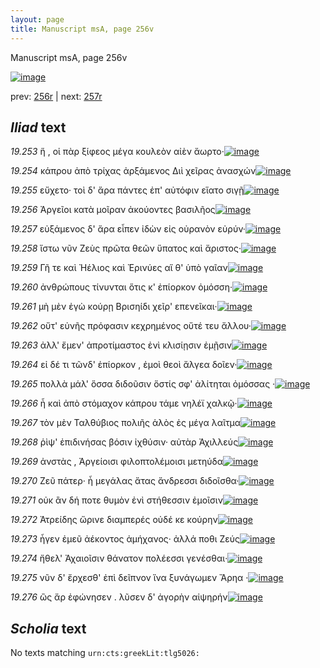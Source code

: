```yaml
---
layout: page
title: Manuscript msA, page 256v
---
```


Manuscript msA, page 256v

[![image](http://www.homermultitext.org/iipsrv?OBJ=IIP,1.0&FIF=/project/homer/pyramidal/deepzoom/hmt/vaimg/2017a/VA256VN_0758.tif&WID=100&CVT=JPEG)](http://www.homermultitext.org/ict2/?urn=urn:cite2:hmt:vaimg.2017a:VA256VN_0758)

prev:  [256r](../256r/) | next:  [257r](../257r/)

## *Iliad* text

*19.253* <a id="19.253"/> ἥ , οἱ πὰρ ξίφεος μέγα κουλεὸν αἰὲν ἄωρτο·[![image](http://www.homermultitext.org/iipsrv?OBJ=IIP,1.0&FIF=/project/homer/pyramidal/deepzoom/hmt/vaimg/2017a/VA256VN_0758.tif&RGN=0.491,0.2329,0.318,0.021&WID=1000&CVT=JPEG)](http://www.homermultitext.org/ict2/?urn=urn:cite2:hmt:vaimg.2017a:VA256VN_0758@0.491,0.2329,0.318,0.021)

*19.254* <a id="19.254"/> κάπρου ἀπὸ τρίχας ἀρξάμενος Διὶ χεῖρας ἀνασχών[![image](http://www.homermultitext.org/iipsrv?OBJ=IIP,1.0&FIF=/project/homer/pyramidal/deepzoom/hmt/vaimg/2017a/VA256VN_0758.tif&RGN=0.496,0.2472,0.365,0.0263&WID=1000&CVT=JPEG)](http://www.homermultitext.org/ict2/?urn=urn:cite2:hmt:vaimg.2017a:VA256VN_0758@0.496,0.2472,0.365,0.0263)

*19.255* <a id="19.255"/> εὔχετο· τοὶ δ' ἄρα πάντες ἐπ' αὐτόφιν εἵατο σιγῇ[![image](http://www.homermultitext.org/iipsrv?OBJ=IIP,1.0&FIF=/project/homer/pyramidal/deepzoom/hmt/vaimg/2017a/VA256VN_0758.tif&RGN=0.493,0.2675,0.343,0.0278&WID=1000&CVT=JPEG)](http://www.homermultitext.org/ict2/?urn=urn:cite2:hmt:vaimg.2017a:VA256VN_0758@0.493,0.2675,0.343,0.0278)

*19.256* <a id="19.256"/> Ἀργεῖοι κατὰ μοῖραν ἀκούοντες βασιλῆος[![image](http://www.homermultitext.org/iipsrv?OBJ=IIP,1.0&FIF=/project/homer/pyramidal/deepzoom/hmt/vaimg/2017a/VA256VN_0758.tif&RGN=0.492,0.284,0.343,0.0225&WID=1000&CVT=JPEG)](http://www.homermultitext.org/ict2/?urn=urn:cite2:hmt:vaimg.2017a:VA256VN_0758@0.492,0.284,0.343,0.0225)

*19.257* <a id="19.257"/> εὐξάμενος δ' ἄρα εἶπεν ἰδὼν εἰς οὐρανὸν εὐρύν·[![image](http://www.homermultitext.org/iipsrv?OBJ=IIP,1.0&FIF=/project/homer/pyramidal/deepzoom/hmt/vaimg/2017a/VA256VN_0758.tif&RGN=0.492,0.3013,0.343,0.0225&WID=1000&CVT=JPEG)](http://www.homermultitext.org/ict2/?urn=urn:cite2:hmt:vaimg.2017a:VA256VN_0758@0.492,0.3013,0.343,0.0225)

*19.258* <a id="19.258"/> ἴστω νῦν Ζεὺς πρῶτα θεῶν ὕπατος καὶ ἄριστος·[![image](http://www.homermultitext.org/iipsrv?OBJ=IIP,1.0&FIF=/project/homer/pyramidal/deepzoom/hmt/vaimg/2017a/VA256VN_0758.tif&RGN=0.483,0.3201,0.343,0.0225&WID=1000&CVT=JPEG)](http://www.homermultitext.org/ict2/?urn=urn:cite2:hmt:vaimg.2017a:VA256VN_0758@0.483,0.3201,0.343,0.0225)

*19.259* <a id="19.259"/> Γῆ τε καὶ Ἠέλιος καὶ Ἐρινύες αἵ θ' ὑπὸ γαῖαν[![image](http://www.homermultitext.org/iipsrv?OBJ=IIP,1.0&FIF=/project/homer/pyramidal/deepzoom/hmt/vaimg/2017a/VA256VN_0758.tif&RGN=0.484,0.3373,0.343,0.0225&WID=1000&CVT=JPEG)](http://www.homermultitext.org/ict2/?urn=urn:cite2:hmt:vaimg.2017a:VA256VN_0758@0.484,0.3373,0.343,0.0225)

*19.260* <a id="19.260"/> ἀνθρώπους τίνυνται ὅτις κ' ἐπίορκον ὀμόσση·[![image](http://www.homermultitext.org/iipsrv?OBJ=IIP,1.0&FIF=/project/homer/pyramidal/deepzoom/hmt/vaimg/2017a/VA256VN_0758.tif&RGN=0.484,0.3569,0.343,0.0225&WID=1000&CVT=JPEG)](http://www.homermultitext.org/ict2/?urn=urn:cite2:hmt:vaimg.2017a:VA256VN_0758@0.484,0.3569,0.343,0.0225)

*19.261* <a id="19.261"/> μὴ μὲν ἐγὼ κούρῃ Βρισηίδι χεῖρ' επενεῖκαι·[![image](http://www.homermultitext.org/iipsrv?OBJ=IIP,1.0&FIF=/project/homer/pyramidal/deepzoom/hmt/vaimg/2017a/VA256VN_0758.tif&RGN=0.487,0.3749,0.343,0.0225&WID=1000&CVT=JPEG)](http://www.homermultitext.org/ict2/?urn=urn:cite2:hmt:vaimg.2017a:VA256VN_0758@0.487,0.3749,0.343,0.0225)

*19.262* <a id="19.262"/> οὔτ' εὐνῆς πρόφασιν κεχρημένος οὔτέ τευ ἄλλου·[![image](http://www.homermultitext.org/iipsrv?OBJ=IIP,1.0&FIF=/project/homer/pyramidal/deepzoom/hmt/vaimg/2017a/VA256VN_0758.tif&RGN=0.488,0.3914,0.343,0.0225&WID=1000&CVT=JPEG)](http://www.homermultitext.org/ict2/?urn=urn:cite2:hmt:vaimg.2017a:VA256VN_0758@0.488,0.3914,0.343,0.0225)

*19.263* <a id="19.263"/> ἀλλ' ἔμεν' ἀπροτίμαστος ἐνὶ κλισίῃσιν ἐμῇσιν[![image](http://www.homermultitext.org/iipsrv?OBJ=IIP,1.0&FIF=/project/homer/pyramidal/deepzoom/hmt/vaimg/2017a/VA256VN_0758.tif&RGN=0.488,0.4087,0.343,0.0225&WID=1000&CVT=JPEG)](http://www.homermultitext.org/ict2/?urn=urn:cite2:hmt:vaimg.2017a:VA256VN_0758@0.488,0.4087,0.343,0.0225)

*19.264* <a id="19.264"/> εἰ δέ τι τῶνδ' ἐπίορκον , ἐμοὶ θεοὶ ἄλγεα δοῖεν·[![image](http://www.homermultitext.org/iipsrv?OBJ=IIP,1.0&FIF=/project/homer/pyramidal/deepzoom/hmt/vaimg/2017a/VA256VN_0758.tif&RGN=0.487,0.4252,0.343,0.0225&WID=1000&CVT=JPEG)](http://www.homermultitext.org/ict2/?urn=urn:cite2:hmt:vaimg.2017a:VA256VN_0758@0.487,0.4252,0.343,0.0225)

*19.265* <a id="19.265"/> πολλὰ μάλ' ὅσσα διδοῦσιν ὅστίς σφ' ἀλίτηται ὀμόσσας ·[![image](http://www.homermultitext.org/iipsrv?OBJ=IIP,1.0&FIF=/project/homer/pyramidal/deepzoom/hmt/vaimg/2017a/VA256VN_0758.tif&RGN=0.495,0.4448,0.354,0.0225&WID=1000&CVT=JPEG)](http://www.homermultitext.org/ict2/?urn=urn:cite2:hmt:vaimg.2017a:VA256VN_0758@0.495,0.4448,0.354,0.0225)

*19.266* <a id="19.266"/> ἦ καὶ ἀπὸ στόμαχον κάπρου τάμε νηλέϊ χαλκῷ·[![image](http://www.homermultitext.org/iipsrv?OBJ=IIP,1.0&FIF=/project/homer/pyramidal/deepzoom/hmt/vaimg/2017a/VA256VN_0758.tif&RGN=0.484,0.4613,0.354,0.0225&WID=1000&CVT=JPEG)](http://www.homermultitext.org/ict2/?urn=urn:cite2:hmt:vaimg.2017a:VA256VN_0758@0.484,0.4613,0.354,0.0225)

*19.267* <a id="19.267"/> τὸν μὲν Ταλθύβιος πολιῆς ἁλὸς ἐς μέγα λαῖτμα[![image](http://www.homermultitext.org/iipsrv?OBJ=IIP,1.0&FIF=/project/homer/pyramidal/deepzoom/hmt/vaimg/2017a/VA256VN_0758.tif&RGN=0.492,0.4801,0.354,0.0225&WID=1000&CVT=JPEG)](http://www.homermultitext.org/ict2/?urn=urn:cite2:hmt:vaimg.2017a:VA256VN_0758@0.492,0.4801,0.354,0.0225)

*19.268* <a id="19.268"/> ῥὶψ' ἐπιδινήσας βόσιν ἰχθύσιν· αὐτὰρ Ἀχιλλεύς[![image](http://www.homermultitext.org/iipsrv?OBJ=IIP,1.0&FIF=/project/homer/pyramidal/deepzoom/hmt/vaimg/2017a/VA256VN_0758.tif&RGN=0.491,0.4959,0.354,0.0225&WID=1000&CVT=JPEG)](http://www.homermultitext.org/ict2/?urn=urn:cite2:hmt:vaimg.2017a:VA256VN_0758@0.491,0.4959,0.354,0.0225)

*19.269* <a id="19.269"/> ἀνστὰς , Ἀργείοισι φιλοπτολέμοισι μετηύδα[![image](http://www.homermultitext.org/iipsrv?OBJ=IIP,1.0&FIF=/project/homer/pyramidal/deepzoom/hmt/vaimg/2017a/VA256VN_0758.tif&RGN=0.487,0.5131,0.354,0.0225&WID=1000&CVT=JPEG)](http://www.homermultitext.org/ict2/?urn=urn:cite2:hmt:vaimg.2017a:VA256VN_0758@0.487,0.5131,0.354,0.0225)

*19.270* <a id="19.270"/> Ζεῦ πάτερ· ἦ μεγάλας ἄτας ἄνδρεσσι διδοῖσθα·[![image](http://www.homermultitext.org/iipsrv?OBJ=IIP,1.0&FIF=/project/homer/pyramidal/deepzoom/hmt/vaimg/2017a/VA256VN_0758.tif&RGN=0.478,0.5319,0.359,0.0225&WID=1000&CVT=JPEG)](http://www.homermultitext.org/ict2/?urn=urn:cite2:hmt:vaimg.2017a:VA256VN_0758@0.478,0.5319,0.359,0.0225)

*19.271* <a id="19.271"/> οὐκ ἂν δή ποτε θυμὸν ἐνὶ στήθεσσιν ἐμοῖσιν[![image](http://www.homermultitext.org/iipsrv?OBJ=IIP,1.0&FIF=/project/homer/pyramidal/deepzoom/hmt/vaimg/2017a/VA256VN_0758.tif&RGN=0.482,0.5485,0.359,0.0225&WID=1000&CVT=JPEG)](http://www.homermultitext.org/ict2/?urn=urn:cite2:hmt:vaimg.2017a:VA256VN_0758@0.482,0.5485,0.359,0.0225)

*19.272* <a id="19.272"/> Ἀτρείδης ὤρινε διαμπερές οὐδέ κε κούρην[![image](http://www.homermultitext.org/iipsrv?OBJ=IIP,1.0&FIF=/project/homer/pyramidal/deepzoom/hmt/vaimg/2017a/VA256VN_0758.tif&RGN=0.484,0.5635,0.359,0.0225&WID=1000&CVT=JPEG)](http://www.homermultitext.org/ict2/?urn=urn:cite2:hmt:vaimg.2017a:VA256VN_0758@0.484,0.5635,0.359,0.0225)

*19.273* <a id="19.273"/> ἦγεν ἐμεῦ ἀέκοντος ἀμήχανος· ἀλλά ποθι Ζεύς[![image](http://www.homermultitext.org/iipsrv?OBJ=IIP,1.0&FIF=/project/homer/pyramidal/deepzoom/hmt/vaimg/2017a/VA256VN_0758.tif&RGN=0.478,0.583,0.359,0.0225&WID=1000&CVT=JPEG)](http://www.homermultitext.org/ict2/?urn=urn:cite2:hmt:vaimg.2017a:VA256VN_0758@0.478,0.583,0.359,0.0225)

*19.274* <a id="19.274"/> ἤθελ' Ἀχαιοῖσιν θάνατον πολέεσσι γενέσθαι·[![image](http://www.homermultitext.org/iipsrv?OBJ=IIP,1.0&FIF=/project/homer/pyramidal/deepzoom/hmt/vaimg/2017a/VA256VN_0758.tif&RGN=0.478,0.6003,0.359,0.0225&WID=1000&CVT=JPEG)](http://www.homermultitext.org/ict2/?urn=urn:cite2:hmt:vaimg.2017a:VA256VN_0758@0.478,0.6003,0.359,0.0225)

*19.275* <a id="19.275"/> νῦν δ' ἔρχεσθ' ἐπὶ δεῖπνον ἵνα ξυνάγωμεν Ἄρηα ·[![image](http://www.homermultitext.org/iipsrv?OBJ=IIP,1.0&FIF=/project/homer/pyramidal/deepzoom/hmt/vaimg/2017a/VA256VN_0758.tif&RGN=0.479,0.6183,0.359,0.0225&WID=1000&CVT=JPEG)](http://www.homermultitext.org/ict2/?urn=urn:cite2:hmt:vaimg.2017a:VA256VN_0758@0.479,0.6183,0.359,0.0225)

*19.276* <a id="19.276"/> ὣς ἄρ ἐφώνησεν . λῦσεν δ' ἀγορὴν αἰψηρήν[![image](http://www.homermultitext.org/iipsrv?OBJ=IIP,1.0&FIF=/project/homer/pyramidal/deepzoom/hmt/vaimg/2017a/VA256VN_0758.tif&RGN=0.474,0.6356,0.359,0.0225&WID=1000&CVT=JPEG)](http://www.homermultitext.org/ict2/?urn=urn:cite2:hmt:vaimg.2017a:VA256VN_0758@0.474,0.6356,0.359,0.0225)

## *Scholia* text

No texts matching `urn:cts:greekLit:tlg5026:`